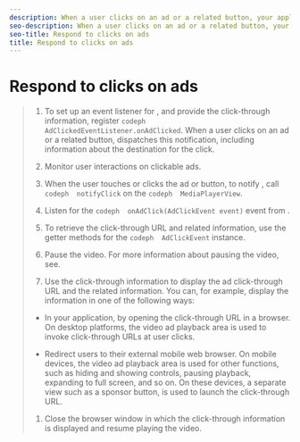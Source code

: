 ```yaml
---
description: When a user clicks on an ad or a related button, your application must respond. provides you with information about the destination URL for the click.
seo-description: When a user clicks on an ad or a related button, your application must respond. provides you with information about the destination URL for the click.
seo-title: Respond to clicks on ads
title: Respond to clicks on ads
---
```


# Respond to clicks on ads

>1. To set up an event listener for , and provide the click-through information, register `codeph  AdClickedEventListener.onAdClicked`.
>   When a user clicks on an ad or a related button, dispatches this notification, including information about the destination for the click.
>   
>1. Monitor user interactions on clickable ads.
>   
>1. When the user touches or clicks the ad or button, to notify , call `codeph  notifyClick` on the `codeph  MediaPlayerView`.
>   
>1. Listen for the `codeph  onAdClick(AdClickEvent event)` event from .
>   
>1. To retrieve the click-through URL and related information, use the getter methods for the `codeph  AdClickEvent` instance.
>   
>1. Pause the video.
>   For more information about pausing the video, see[]().
>   
>1. Use the click-through information to display the ad click-through URL and the related information.
>   You can, for example, display the information in one of the following ways:
>* In your application, by opening the click-through URL in a browser.
>  On desktop platforms, the video ad playback area is used to invoke click-through URLs at user clicks.
>  
>  
>* Redirect users to their external mobile web browser.
>  On mobile devices, the video ad playback area is used for other functions, such as hiding and showing controls, pausing playback, expanding to full screen, and so on. On these devices, a separate view such as a sponsor button, is used to launch the click-through URL.
>  
>  
>   
>   
>1. Close the browser window in which the click-through information is displayed and resume playing the video.
>   
>   
